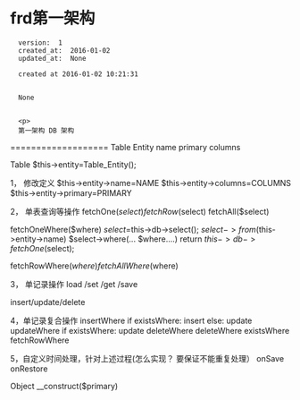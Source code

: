 
  # frd第一架构

      version:  1
      created_at:  2016-01-02
      updated_at:  None

      created at 2016-01-02 10:21:31 


      None


      <p>
      第一架构 DB 架构
===================
Table Entity
name
primary
columns

Table 
$this->entity=Table_Entity();

1， 修改定义
$this->entity->name=NAME
$this->entity->columns=COLUMNS
$this->entity->primary=PRIMARY 

2， 单表查询等操作
fetchOne($select)
fetchRow($select)
fetchAll($select)

fetchOneWhere($where)
$select=$this->db->select();
$select->from($this->entity->name)
$select->where(... $where....)
return $this->db->fetchOne($select);

fetchRowWhere($where)
fetchAllWhere($where)

3， 单记录操作
load /set /get /save

insert/update/delete


4，单记录复合操作
insertWhere
if existsWhere:
insert
else:
update
updateWhere
if existsWhere:
update
deleteWhere
deleteWhere
existsWhere
fetchRowWhere

5，自定义时间处理，针对上述过程(怎么实现？ 要保证不能重复处理）
onSave
onRestore


Object 
__construct($primary) 
      </p>

  